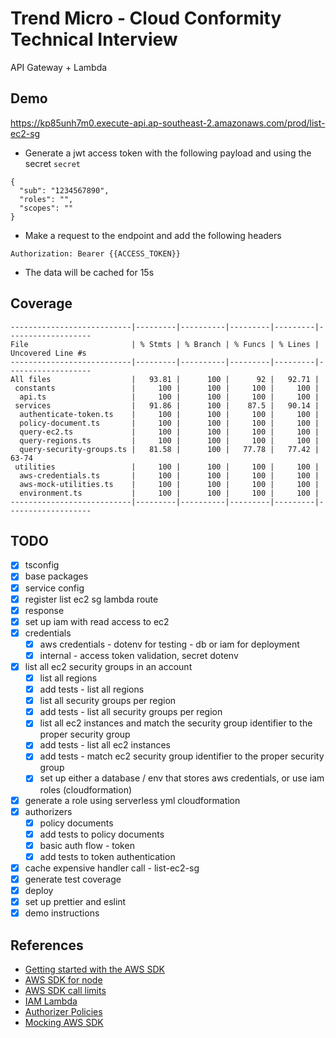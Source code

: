 # Trend Micro - Cloud Conformity Technical Interview

API Gateway + Lambda

## Demo

https://kp85unh7m0.execute-api.ap-southeast-2.amazonaws.com/prod/list-ec2-sg

- Generate a jwt access token with the following payload and using the secret `secret`

```
{
  "sub": "1234567890",
  "roles": "",
  "scopes": ""
}
```

- Make a request to the endpoint and add the following headers

```
Authorization: Bearer {{ACCESS_TOKEN}}
```

- The data will be cached for 15s

## Coverage

```
---------------------------|---------|----------|---------|---------|-------------------
File                       | % Stmts | % Branch | % Funcs | % Lines | Uncovered Line #s
---------------------------|---------|----------|---------|---------|-------------------
All files                  |   93.81 |      100 |      92 |   92.71 |
 constants                 |     100 |      100 |     100 |     100 |
  api.ts                   |     100 |      100 |     100 |     100 |
 services                  |   91.86 |      100 |    87.5 |   90.14 |
  authenticate-token.ts    |     100 |      100 |     100 |     100 |
  policy-document.ts       |     100 |      100 |     100 |     100 |
  query-ec2.ts             |     100 |      100 |     100 |     100 |
  query-regions.ts         |     100 |      100 |     100 |     100 |
  query-security-groups.ts |   81.58 |      100 |   77.78 |   77.42 | 63-74
 utilities                 |     100 |      100 |     100 |     100 |
  aws-credentials.ts       |     100 |      100 |     100 |     100 |
  aws-mock-utilities.ts    |     100 |      100 |     100 |     100 |
  environment.ts           |     100 |      100 |     100 |     100 |
---------------------------|---------|----------|---------|---------|-------------------
```

## TODO

- [x] tsconfig
- [x] base packages
- [x] service config
- [x] register list ec2 sg lambda route
- [x] response
- [x] set up iam with read access to ec2
- [x] credentials
  - [x] aws credentials - dotenv for testing - db or iam for deployment
  - [x] internal - access token validation, secret dotenv
- [x] list all ec2 security groups in an account
  - [x] list all regions
  - [x] add tests - list all regions
  - [x] list all security groups per region
  - [x] add tests - list all security groups per region
  - [x] list all ec2 instances and match the security group identifier to the proper security group
  - [x] add tests - list all ec2 instances
  - [x] add tests - match ec2 security group identifier to the proper security group
  - [x] set up either a database / env that stores aws credentials, or use iam roles (cloudformation)
- [x] generate a role using serverless yml cloudformation
- [x] authorizers
  - [x] policy documents
  - [x] add tests to policy documents
  - [x] basic auth flow - token
  - [x] add tests to token authentication
- [x] cache expensive handler call - list-ec2-sg
- [x] generate test coverage
- [x] deploy
- [x] set up prettier and eslint
- [x] demo instructions

## References

- [Getting started with the AWS SDK](https://docs.amazonaws.cn/en_us/sdk-for-javascript/v2/developer-guide/getting-started-nodejs.html)
- [AWS SDK for node](https://github.com/aws/aws-sdk-js)
- [AWS SDK call limits](https://docs.aws.amazon.com/AWSEC2/latest/APIReference/throttling.html)
- [IAM Lambda](https://docs.aws.amazon.com/apigateway/latest/developerguide/integrating-api-with-aws-services-lambda.html)
- [Authorizer Policies](https://docs.aws.amazon.com/apigateway/latest/developerguide/apigateway-resource-policies-examples.html)
- [Mocking AWS SDK](https://github.com/dwyl/aws-sdk-mock)
